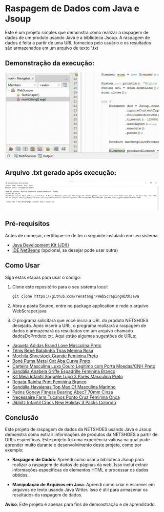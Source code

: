 # Raspagem de Dados com Java e Jsoup

Este é um projeto simples que demonstra como realizar a raspagem de dados de um produto usando Java e a biblioteca Jsoup. A raspagem de dados é feita a partir de uma URL fornecida pelo usuário e os resultados são armazenados em um arquivo de texto '.txt

## Demonstração da execução:
<img src="https://github.com/renatangr/WebScrapingWithJava/blob/main/webscraperresults.gif" alt="Animado" width="800">

## Arquivo .txt gerado após execução:
<img src="https://github.com/renatangr/WebScrapingWithJava/blob/main/arquivotxtcriado.png" alt="png" width="1200">




## Pré-requisitos

Antes de começar, certifique-se de ter o seguinte instalado em seu sistema:

- [Java Development Kit (JDK)](https://www.oracle.com/java/technologies/javase-downloads.html)
- [IDE NetBeans](https://netbeans.apache.org/download/index.html) (opcional, se desejar pode usar outra)

## Como Usar

Siga estas etapas para usar o código:

1. Clone este repositório para o seu sistema local:

   ```bash
   git clone https://github.com/renatangr/WebScrapingWithJava
   
2. Abra a pasta Source, entre no package application e rode o arquivo WebScraper.java
3. O programa solicitará que você insira a URL do produto NETSHOES desejado.
   Após inserir a URL, o programa realizará a raspagem de dados e armazenará os resultados em um arquivo chamado dadosDoProduto.txt. 
   Aqui estão algumas sugestões de URLs:
- [Jaqueta Adidas Brand Love Masculina Preto](https://www.netshoes.com.br/jaqueta-adidas-brand-love-masculina-preto-FB8-3644-006)
- [Tênis Bebê Batatinha Tiras Menina Rosa](https://www.netshoes.com.br/tenis-bebe-batatinha-tiras-menina-rosa-U62-0578-018)
- [Mochila Shoestock Grande Feminina Preto](https://www.netshoes.com.br/mochila-shoestock-grande-feminina-preto-O01-5426-006)
- [Boné Puma Metal Cat Aba Curva Preto](https://www.netshoes.com.br/bone-puma-metal-cat-aba-curva-preto-D14-3044-006)
- [Carteira Masculina Luxo Couro Legítimo com Porta Moedas/CNH Preto](https://www.netshoes.com.br/carteira-masculina-luxo-couro-legitimo-com-porta-moedascnh-preto-BO2-0012-006)
- [Sandália Anabela Griffe Espadrille Feminina Branco](https://www.netshoes.com.br/sandalia-anabela-griffe-espadrille-feminina-branco-BAV-0210-014)
- [Kit Meia Infantil Soquete Lupo 3 Pares Masculina Preto](https://www.netshoes.com.br/kit-meia-infantil-soquete-lupo-3-pares-masculina-preto-DCP-4822-006)
- [Regata Rainha Print Feminina Branco](https://www.netshoes.com.br/regata-rainha-print-feminina-branco-D50-2107-014)
- [Sandália Havaianas Top Max Cf Masculina Marinho](https://www.netshoes.com.br/sandalia-havaianas-top-max-cf-masculina-marinho-D53-0614-012)
- [Patins Gonew Fitness Bearing Abec7 70mm Cinza](https://www.netshoes.com.br/patins-gonew-fitness-bearing-abec7-70mm-cinza-C62-3461-010)
- [Necessaire Farm Tucanos Ponto Cruz Feminina Onça](https://www.netshoes.com.br/necessaire-farm-tucanos-ponto-cruz-feminina-onca-I98-6915-209)
- [Jibbitz Infantil Crocs New Holiday 3 Packs Colorido](https://www.netshoes.com.br/jibbitz-infantil-crocs-new-holiday-3-packs-colorido-FDT-0581-888)

## Conclusão

Este projeto de raspagem de dados da NETSHOES usando Java e Jsoup demonstra como extrair informações de produtos da NETSHOES a partir de URLs específicas. Este projeto foi uma experiência valiosa na qual pude aprender muito durante o desenvolvimento deste projeto, como por exemplo:

- **Raspagem de Dados**: Aprendi como usar a biblioteca Jsoup para realizar a raspagem de dados de páginas da web. Isso inclui extrair informações específicas de elementos HTML e processar os dados obtidos.

- **Manipulação de Arquivos em Java**: Aprendi como criar e escrever em arquivos de texto usando Java Writer. Isso é útil para armazenar os resultados da raspagem de dados.


**Aviso**: Este projeto é apenas para fins de demonstração e de aprendizado.

